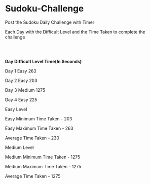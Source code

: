 # Sudoku-Challenge
Post the Sudoku Daily Challenge with Timer

Each Day with the Difficult Level and the Time Taken to complete the challenge<br />

<br /><br />

**Day      Difficult Level      Time(In Seconds)**


Day 1        Easy                  263


Day 2        Easy                  203


Day 3        Medium                  1275


Day 4        Easy                  225


Easy Level

Easy Minimum Time Taken - 203

Easy Maximum Time Taken - 263

Average Time Taken - 230

Medium Level

Medium Minimum Time Taken - 1275

Medium Maximum Time Taken - 1275

Average Time Taken - 1275
